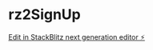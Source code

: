 # rz2SignUp

[Edit in StackBlitz next generation editor ⚡️](https://stackblitz.com/~/github.com/atkt1/rz2SignUp)